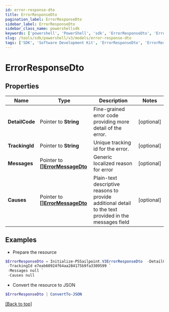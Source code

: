 ```yaml
---
id: error-response-dto
title: ErrorResponseDto
pagination_label: ErrorResponseDto
sidebar_label: ErrorResponseDto
sidebar_class_name: powershellsdk
keywords: ['powershell', 'PowerShell', 'sdk', 'ErrorResponseDto', 'ErrorResponseDto'] 
slug: /tools/sdk/powershell/v3/models/error-response-dto
tags: ['SDK', 'Software Development Kit', 'ErrorResponseDto', 'ErrorResponseDto']
---
```



# ErrorResponseDto

## Properties

Name | Type | Description | Notes
------------ | ------------- | ------------- | -------------
**DetailCode** |  Pointer to **String** | Fine-grained error code providing more detail of the error. | [optional] 
**TrackingId** |  Pointer to **String** | Unique tracking id for the error. | [optional] 
**Messages** |  Pointer to [**[]ErrorMessageDto**](error-message-dto) | Generic localized reason for error | [optional] 
**Causes** |  Pointer to [**[]ErrorMessageDto**](error-message-dto) | Plain-text descriptive reasons to provide additional detail to the text provided in the messages field | [optional] 

## Examples

- Prepare the resource
```powershell
$ErrorResponseDto = Initialize-PSSailpoint.V3ErrorResponseDto  -DetailCode 400.1 Bad Request Content `
 -TrackingId e7eab60924f64aa284175b9fa3309599 `
 -Messages null `
 -Causes null
```

- Convert the resource to JSON
```powershell
$ErrorResponseDto | ConvertTo-JSON
```


[[Back to top]](#) 

